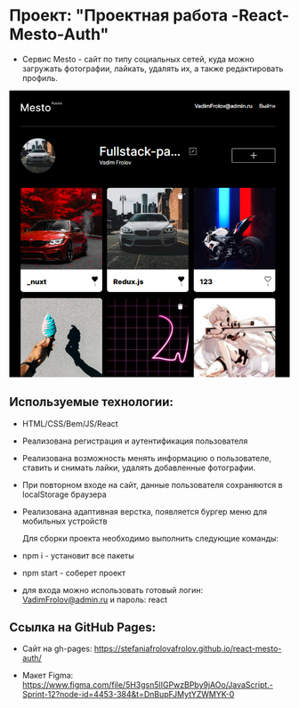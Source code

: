 # Проект: "Проектная работа -React-Mesto-Auth"

- Cервис Mesto - сайт по типу социальных сетей, куда можно загружать фотографии, лайкать, удалять их, а также редактировать профиль.

![Image alt](https://github.com/stefaniafrolovafrolov/react-mesto-auth/blob/main/Screenshot_1552.png)

## Используемые технологии:

- HTML/CSS/Bem/JS/React

- Реализована регистрация и аутентификация пользователя

- Реализована возможность менять информацию о пользователе, ставить и снимать лайки, удалять добавленные фотографии.

- При повторном входе на сайт, данные пользователя сохраняются в localStorage браузера

- Реализована адаптивная верстка, появляется бургер меню для мобильных устройств

  Для сборки проекта необходимо выполнить следующие команды:

- npm i - установит все пакеты

- npm start - соберет проект

- для входа можно использовать готовый логин: VadimFrolov@admin.ru и пароль: react

## Ссылка на GitHub Pages:

- Сайт на gh-pages: https://stefaniafrolovafrolov.github.io/react-mesto-auth/

- Макет Figma: https://www.figma.com/file/5H3gsn5lIGPwzBPby9jAOo/JavaScript.-Sprint-12?node-id=4453-384&t=DnBupFJMytYZWMYK-0
